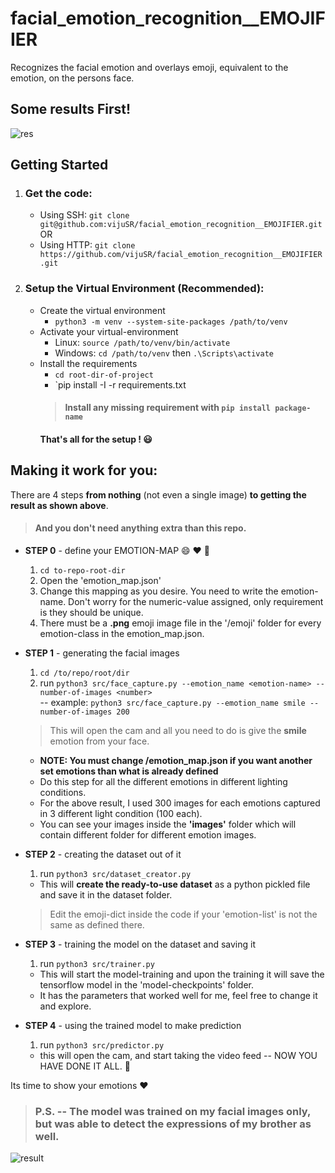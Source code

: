 # facial_emotion_recognition__EMOJIFIER
Recognizes the facial emotion and overlays emoji, equivalent to the emotion, on the persons face.  

## Some results First!  
![res](https://user-images.githubusercontent.com/20581741/46920875-34492e00-d012-11e8-81ac-fb9a69a40a57.gif)  

## Getting Started
1. ### Get the code:
    - Using SSH: `git clone git@github.com:vijuSR/facial_emotion_recognition__EMOJIFIER.git`  
    OR  
    - Using HTTP: `git clone https://github.com/vijuSR/facial_emotion_recognition__EMOJIFIER.git`

1. ### Setup the Virtual Environment (Recommended):
    - Create the virtual environment
        - `python3 -m venv --system-site-packages /path/to/venv`  
    - Activate your virtual-environment
        - Linux: `source /path/to/venv/bin/activate`
        - Windows: `cd /path/to/venv` then `.\Scripts\activate`  
    - Install the requirements
        - `cd root-dir-of-project`
        - `pip install -I -r requirements.txt
        > #### Install any missing requirement with `pip install package-name`  
        #### That's all for the setup ! :smiley: 

## Making it work for you:  

There are 4 steps **from nothing** (not even a single image) **to getting the result as shown above**.  
> #### And you don't need anything extra than this repo.  
- **STEP 0** - define your EMOTION-MAP :smile: :heart: :clap:
   1. `cd to-repo-root-dir`
   1. Open the 'emotion_map.json'
   1. Change this mapping as you desire. You need to write the emotion-name. Don't worry for the numeric-value assigned, only requirement is they should be unique.
   1. There must be a **.png** emoji image file in the '/emoji' folder for every emotion-class in the emotion_map.json.

- **STEP 1** - generating the facial images 
   1. `cd /to/repo/root/dir`  
   1. run `python3 src/face_capture.py --emotion_name <emotion-name> --number-of-images <number>`   
   -- example: `python3 src/face_capture.py --emotion_name smile --number-of-images 200`
   > This will open the cam and all you need to do is give the **smile** emotion from your face.
   - **NOTE: You must change /emotion_map.json if you want another set emotions than what is already defined**
   - Do this step for all the different emotions in different lighting conditions.
   - For the above result, I used 300 images for each emotions captured in 3 different light condition (100  each).
   - You can see your images inside the **'images'** folder which will contain different folder for different emotion images.
    
- **STEP 2** - creating the dataset out of it  
   1. run `python3 src/dataset_creator.py`
   - This will **create the ready-to-use dataset** as a python pickled file and save it in the dataset folder.
   > Edit the emoji-dict inside the code if your 'emotion-list' is not the same as defined there.  
    
- **STEP 3** - training the model on the dataset and saving it  
    1. run `python3 src/trainer.py`
    - This will start the model-training and upon the training it will save the tensorflow model in the 'model-checkpoints' folder.  
    - It has the parameters that worked well for me, feel free to change it and explore.  
    
- **STEP 4** - using the trained model to make prediction  
    1. run `python3 src/predictor.py`
    - this will open the cam, and start taking the video feed -- NOW YOU HAVE DONE IT ALL. :clap:  
    
Its time to show your emotions :heart:

> ### P.S. -- The model was trained on my facial images only, but was able to detect the expressions of my brother as well.  
![result](https://user-images.githubusercontent.com/20581741/46920764-a4ef4b00-d010-11e8-943e-79623139d073.gif)
